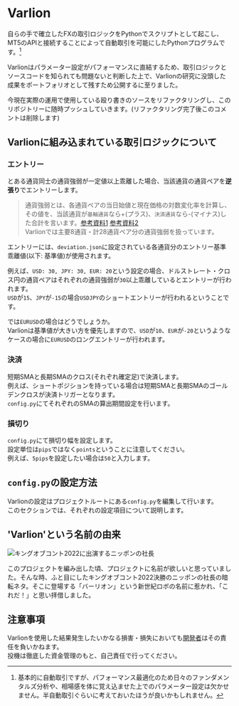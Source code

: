 # Varlion

自らの手で確立したFXの取引ロジックをPythonでスクリプトとして起こし、MT5のAPIと接続することによって自動取引を可能にしたPythonプログラムです。[^1]

Varlionはパラメーター設定がパフォーマンスに直結するため、取引ロジックとソースコードを知られても問題ないと判断した上で、Varlionの研究に没頭した成果をポートフォリオとして残すため公開するに至りました。

今現在実際の運用で使用している殴り書きのソースをリファクタリングし、このリポジトリーに随時プッシュしていきます。(リファクタリング完了後このコメントは削除します)

## Varlionに組み込まれている取引ロジックについて
### エントリー
  とある通貨同士の通貨強弱が一定値以上乖離した場合、当該通貨の通貨ペアを**逆張り**でエントリーします。

  > 通貨強弱とは、各通貨ペアの当日始値と現在価格の対数変化率を計算し、その値を、当該通貨が`基軸通貨`なら+(プラス)、`決済通貨`なら-(マイナス)した合計を言います。[参考資料1](https://fai-fx.hatenadiary.org/entry/20110208/1297092136)  [参考資料2](https://note.com/shinseitaro/n/n694d9beee8b6)  
  Varlionでは主要8通貨・計28通貨ペア分の通貨強弱を扱っています。

エントリーには、`deviation.json`に設定されている各通貨分のエントリー基準乖離値(以下: 基準値)が使用されます。

例えば、`USD: 30, JPY: 30, EUR: 20`という設定の場合、ドルストレート・クロス円の通貨ペアはそれぞれの通貨強弱が`30`以上乖離しているとエントリーが行われます。  
`USD`が`15`、`JPY`が`-15`の場合`USDJPY`のショートエントリーが行われるということです。

では`EURUSD`の場合はどうでしょうか。  
Varlionは基準値が大きい方を優先しますので、`USD`が`10`、`EUR`が`-20`というようなケースの場合に`EURUSD`のロングエントリーが行われます。

### 決済
  短期SMAと長期SMAのクロス(それぞれ確定足)で決済します。  
  例えば、ショートポジションを持っている場合は短期SMAと長期SMAのゴールデンクロスが決済トリガーとなります。  
  `config.py`にてそれぞれのSMAの算出期間設定を行います。

### 損切り
  `config.py`にて損切り幅を設定します。  
  設定単位は`pips`ではなく`points`ということに注意してください。  
  例えば、`5pips`を設定したい場合は`50`と入力します。

## `config.py`の設定方法
  Varlionの設定はプロジェクトルートにある`config.py`を編集して行います。  
  このセクションでは、それぞれの設定項目について説明します。

## 'Varlion'という名前の由来
![キングオブコント2022に出演するニッポンの社長](https://user-images.githubusercontent.com/7829486/200731132-dffbf7a6-facb-48dd-8275-3ea10a509506.png)

このプロジェクトを編み出した頃、プロジェクトに名前が欲しいと思っていました。そんな時、ふと目にしたキングオブコント2022決勝のニッポンの社長の暗転ネタ。そこに登場する「バーリオン」という新世紀ロボの名前に惹かれ、「これだ！」と思い拝借しました。

## 注意事項
  Varlionを使用した結果発生したいかなる損害・損失においても[開発者](https://github.com/FUGAMARU)はその責任を負いかねます。  
  投機は徹底した資金管理のもと、自己責任で行ってください。

[^1]: 基本的に自動取引ですが、パフォーマンス最適化のため日々のファンダメンタルズ分析や、相場感を体に覚え込ませた上でのパラメーター設定は欠かせません。半自動取引ぐらいに考えておいたほうが良いかもしれません。